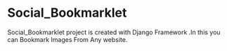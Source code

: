 # Social_Bookmarklet
Social_Bookmarklet project is created with Django Framework .In this you can Bookmark Images From Any website.
